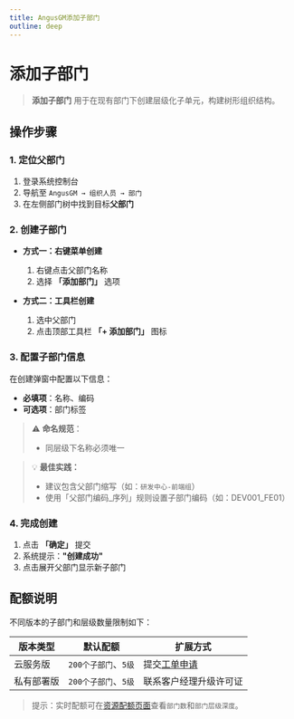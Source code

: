 ```yaml
---
title: AngusGM添加子部门
outline: deep
---
```


# 添加子部门

> **添加子部门** 用于在现有部门下创建层级化子单元，构建树形组织结构。

## 操作步骤

### 1. 定位父部门
1. 登录系统控制台
2. 导航至 `AngusGM → 组织人员 → 部门`
3. 在左侧部门树中找到目标**父部门**

### 2. 创建子部门
- **方式一：右键菜单创建**
    1. 右键点击父部门名称
    2. 选择 **「添加部门」** 选项

- **方式二：工具栏创建**
    1. 选中父部门
    2. 点击顶部工具栏 **「+ 添加部门」** 图标

### 3. 配置子部门信息
在创建弹窗中配置以下信息：
- **必填项**：名称、编码
- **可选项**：部门标签

> ⚠️ **命名规范**：
> - 同层级下名称必须唯一

> 💡 **最佳实践：**
> - 建议包含父部门缩写（如：`研发中心-前端组`）
> - 使用「父部门编码_序列」规则设置子部门编码（如：DEV001_FE01）

### 4. 完成创建
1. 点击 **「确定」** 提交
2. 系统提示：**"创建成功"**
3. 点击展开父部门显示新子部门


## 配额说明
不同版本的子部门和层级数量限制如下：

| 版本类型   | 默认配额           | 扩展方式                                              |
|------------|----------------|---------------------------------------------------|
| 云服务版   | `200个子部门`、`5级` | 提交[工单申请](https://wo.xcan.cloud/workorders/create) |
| 私有部署版 | `200个子部门`、`5级` | 联系客户经理升级许可证                                 |

> 提示：实时配额可在[资源配额页面](../../introduction/quotas.md)查看`部门数`和`部门层级深度`。